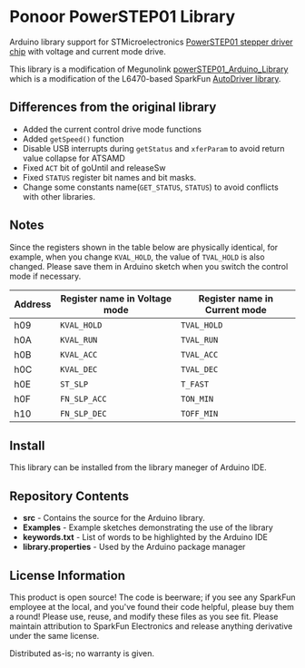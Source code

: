 Ponoor PowerSTEP01 Library
==========
Arduino library support for STMicroelectronics [PowerSTEP01 stepper driver chip](https://www.st.com/en/motor-drivers/powerstep01.html) with voltage and current mode drive.

This library is a modification of Megunolink [powerSTEP01_Arduino_Library](https://github.com/Megunolink/powerSTEP01_Arduino_Library) which is a modification of the L6470-based SparkFun [AutoDriver library](https://github.com/sparkfun/SparkFun_AutoDriver_Arduino_Library).

Differences from the original library
-------------------
- Added the current control drive mode functions
- Added `getSpeed()` function
- Disable USB interrupts during `getStatus` and `xferParam` to avoid return value collapse for ATSAMD
- Fixed `ACT` bit of goUntil and releaseSw
- Fixed `STATUS` register bit names and bit masks.
- Change some constants name(`GET_STATUS`, `STATUS`) to avoid conflicts with other libraries.

Notes
-------------------
Since the registers shown in the table below are physically identical, for example, when you change `KVAL_HOLD`, the value of `TVAL_HOLD` is also changed. Please save them in Arduino sketch when you switch the control mode if necessary.

| Address | Register name in Voltage mode | Register name in Current mode |
| --- | --- | --- |
| h09 | `KVAL_HOLD` | `TVAL_HOLD` |
| h0A | `KVAL_RUN` | `TVAL_RUN` |
| h0B | `KVAL_ACC` | `TVAL_ACC` |
| h0C | `KVAL_DEC` | `TVAL_DEC` |
| h0E | `ST_SLP` | `T_FAST` |
| h0F | `FN_SLP_ACC` | `TON_MIN` |
| h10 | `FN_SLP_DEC` | `TOFF_MIN` |

Install
-------------------
This library can be installed from the library maneger of Arduino IDE.

Repository Contents
-------------------
* **src** - Contains the source for the Arduino library.
* **Examples** - Example sketches demonstrating the use of the library
* **keywords.txt** - List of words to be highlighted by the Arduino IDE
* **library.properties** - Used by the Arduino package manager

License Information
-------------------
This product is open source!
The code is beerware; if you see any SparkFun employee at the local, and you've found their code helpful, please buy them a round!
Please use, reuse, and modify these files as you see fit. Please maintain attribution to SparkFun Electronics and release anything derivative under the same license.

Distributed as-is; no warranty is given.
